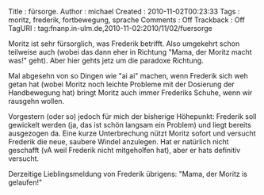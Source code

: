 Title     : fürsorge.
Author    : michael
Created   : 2010-11-02T00:23:33
Tags      : moritz, frederik, fortbewegung, sprache
Comments  : Off
Trackback : Off
TagURI    : tag:fnanp.in-ulm.de,2010-11-02:2010/11/02/fuersorge

Moritz ist sehr fürsorglich, was Frederik betrifft. Also umgekehrt schon
teilweise auch (wobei das dann eher in Richtung "Mama, der Moritz macht was!"
geht). Aber hier gehts jetz um die paradoxe Richtung.

Mal abgesehn von so Dingen wie "ai ai" machen, wenn Frederik sich weh getan
hat (wobei Moritz noch leichte Probleme mit der Dosierung der Handbewegung
hat) bringt Moritz auch immer Frederiks Schuhe, wenn wir rausgehn wollen.

Vorgestern (oder so) jedoch für mich der bisherige Höhepunkt: Frederik soll
gewickelt werden (ja, das ist schön langsam ein Problem) und liegt bereits
ausgezogen da. Eine kurze Unterbrechung nützt Moritz sofort und versucht
Frederik die neue, saubere Windel anzulegen. Hat er natürlich nicht geschafft
(vA weil Frederik nicht mitgeholfen hat), aber er hats definitiv versucht.

Derzeitige Lieblingsmeldung von Frederik übrigens: "Mama, der Moritz is
gelaufen!"
